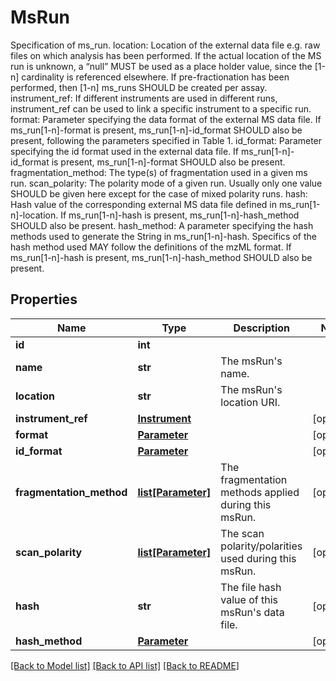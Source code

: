 # MsRun

Specification of ms_run.  location: Location of the external data file e.g. raw files on which analysis has been performed. If the actual location of the MS run is unknown, a “null” MUST be used as a place holder value, since the [1-n] cardinality is referenced elsewhere. If pre-fractionation has been performed, then [1-n] ms_runs SHOULD be created per assay.  instrument_ref: If different instruments are used in different runs, instrument_ref can be used to link a specific instrument to a specific run.  format: Parameter specifying the data format of the external MS data file. If ms_run[1-n]-format is present, ms_run[1-n]-id_format SHOULD also be present, following the parameters specified in Table 1.  id_format: Parameter specifying the id format used in the external data file. If ms_run[1-n]-id_format is present, ms_run[1-n]-format SHOULD also be present. fragmentation_method: The type(s) of fragmentation used in a given ms run. scan_polarity: The polarity mode of a given run. Usually only one value SHOULD be given here except for the case of mixed polarity runs. hash: Hash value of the corresponding external MS data file defined in ms_run[1-n]-location. If ms_run[1-n]-hash is present, ms_run[1-n]-hash_method SHOULD also be present. hash_method: A parameter specifying the hash methods used to generate the String in ms_run[1-n]-hash. Specifics of the hash method used MAY follow the definitions of the mzML format. If ms_run[1-n]-hash is present, ms_run[1-n]-hash_method SHOULD also be present. 
## Properties
Name | Type | Description | Notes
------------ | ------------- | ------------- | -------------
**id** | **int** |  | 
**name** | **str** | The msRun&#39;s name. | 
**location** | **str** | The msRun&#39;s location URI. | 
**instrument_ref** | [**Instrument**](Instrument.md) |  | [optional] 
**format** | [**Parameter**](Parameter.md) |  | [optional] 
**id_format** | [**Parameter**](Parameter.md) |  | [optional] 
**fragmentation_method** | [**list[Parameter]**](Parameter.md) | The fragmentation methods applied during this msRun. | [optional] 
**scan_polarity** | [**list[Parameter]**](Parameter.md) | The scan polarity/polarities used during this msRun. | [optional] 
**hash** | **str** | The file hash value of this msRun&#39;s data file. | [optional] 
**hash_method** | [**Parameter**](Parameter.md) |  | [optional] 

[[Back to Model list]](../README.md#documentation-for-models) [[Back to API list]](../README.md#documentation-for-api-endpoints) [[Back to README]](../README.md)


